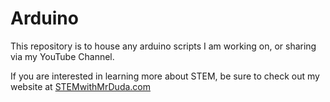 # Arduino

This repository is to house any arduino scripts I am working on, or sharing via my YouTube Channel.

If you are interested in learning more about STEM, be sure to check out my website at <a href="STEMwithMrDuda.com">STEMwithMrDuda.com</a>

